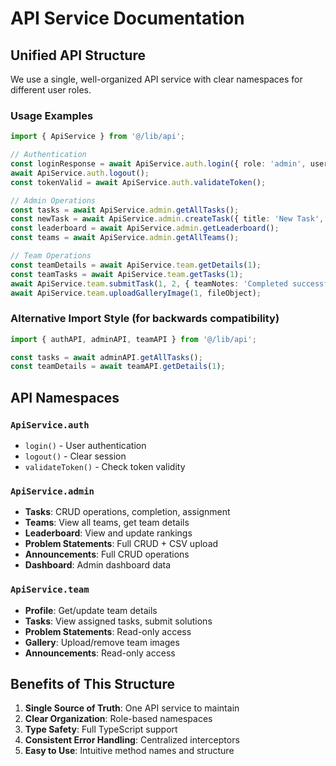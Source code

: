 # API Service Documentation

## Unified API Structure

We use a single, well-organized API service with clear namespaces for different user roles.

### Usage Examples

```typescript
import { ApiService } from '@/lib/api';

// Authentication
const loginResponse = await ApiService.auth.login({ role: 'admin', username: 'admin@email.com', password: 'password' });
await ApiService.auth.logout();
const tokenValid = await ApiService.auth.validateToken();

// Admin Operations
const tasks = await ApiService.admin.getAllTasks();
const newTask = await ApiService.admin.createTask({ title: 'New Task', round_num: 1, teamId: 1 });
const leaderboard = await ApiService.admin.getLeaderboard();
const teams = await ApiService.admin.getAllTeams();

// Team Operations
const teamDetails = await ApiService.team.getDetails(1);
const teamTasks = await ApiService.team.getTasks(1);
await ApiService.team.submitTask(1, 2, { teamNotes: 'Completed successfully' });
await ApiService.team.uploadGalleryImage(1, fileObject);
```

### Alternative Import Style (for backwards compatibility)

```typescript
import { authAPI, adminAPI, teamAPI } from '@/lib/api';

const tasks = await adminAPI.getAllTasks();
const teamDetails = await teamAPI.getDetails(1);
```

## API Namespaces

### `ApiService.auth`
- `login()` - User authentication
- `logout()` - Clear session
- `validateToken()` - Check token validity

### `ApiService.admin`
- **Tasks**: CRUD operations, completion, assignment
- **Teams**: View all teams, get team details
- **Leaderboard**: View and update rankings
- **Problem Statements**: Full CRUD + CSV upload
- **Announcements**: Full CRUD operations
- **Dashboard**: Admin dashboard data

### `ApiService.team`
- **Profile**: Get/update team details
- **Tasks**: View assigned tasks, submit solutions
- **Problem Statements**: Read-only access
- **Gallery**: Upload/remove team images
- **Announcements**: Read-only access

## Benefits of This Structure

1. **Single Source of Truth**: One API service to maintain
2. **Clear Organization**: Role-based namespaces
3. **Type Safety**: Full TypeScript support
4. **Consistent Error Handling**: Centralized interceptors
5. **Easy to Use**: Intuitive method names and structure